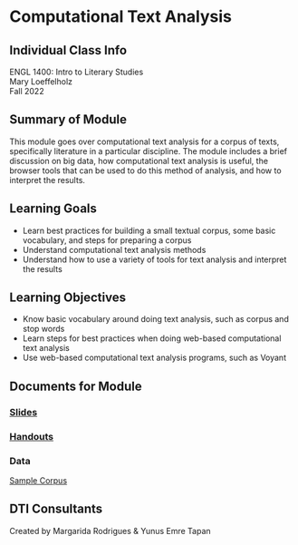 # Computational Text Analysis

## Individual Class Info
ENGL 1400: Intro to Literary Studies
<br>
Mary Loeffelholz 
<br>
Fall 2022
<br>


## Summary of Module
This module goes over computational text analysis for a corpus of texts, specifically literature in a particular discipline. The module includes a brief discussion on big data, how computational text analysis is useful, the browser tools that can be used to do this method of analysis, and how to interpret the results. 

## Learning Goals
- Learn best practices for building a small textual corpus, some basic vocabulary, and steps for preparing a corpus
- Understand computational text analysis methods
- Understand how to use a variety of tools for text analysis and interpret the results 

## Learning Objectives
- Know basic vocabulary around doing text analysis, such as corpus and stop words
- Learn steps for best practices when doing web-based computational text analysis 
- Use web-based computational text analysis programs, such as Voyant

## Documents for Module

### [Slides](https://github.com/NULabNortheastern/digitalassignmentshowcase/blob/master/text-analysis/fa22-loeffelholz-engl1400-textanalysis/Text_Analysis_Slides.pdf)

### [Handouts](https://github.com/NULabNortheastern/digitalassignmentshowcase/tree/master/text-analysis/fa22-loeffelholz-engl1400-textanalysis/Handouts)

### Data
[Sample Corpus](https://github.com/NULabNortheastern/digitalassignmentshowcase/tree/master/text-analysis/fa22-loeffelholz-engl1400-textanalysis/ENGL1400%20Corpus) 

## DTI Consultants
Created by Margarida Rodrigues & Yunus Emre Tapan
